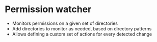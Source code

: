 # Permission watcher

- Monitors permissions on a given set of directories
- Add directories to monitor as needed, based on directory patterns
- Allows defining a custom set of actions for every detected change

